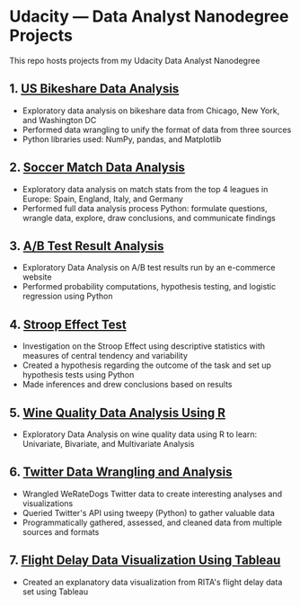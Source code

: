 # Udacity — Data Analyst Nanodegree Projects

This repo hosts projects from my Udacity Data Analyst Nanodegree

## 1. [US Bikeshare Data Analysis](https://github.com/brianjshin/Bikeshare-Data-Analysis)
- Exploratory data analysis on bikeshare data from Chicago, New York, and Washington DC
- Performed data wrangling to unify the format of data from three sources
- Python libraries used: NumPy, pandas, and Matplotlib

## 2. [Soccer Match Data Analysis](https://github.com/brianjshin/Soccer-Match-Data-Analysis)
- Exploratory data analysis on match stats from the top 4 leagues in Europe: Spain, England, Italy, and Germany
- Performed full data analysis process Python: formulate questions, wrangle data, explore, draw conclusions, and communicate findings

## 3. [A/B Test Result Analysis](https://github.com/brianjshin/AB-Test-Result-Analysis)
- Exploratory Data Analysis on A/B test results run by an e-commerce website
- Performed probability computations, hypothesis testing, and logistic regression using Python

## 4. [Stroop Effect Test](https://github.com/brianjshin/Stroop-Effect-Test)
- Investigation on the Stroop Effect using descriptive statistics with measures of central tendency and variability 
- Created a hypothesis regarding the outcome of the task and set up hypothesis tests using Python
- Made inferences and drew conclusions based on results

## 5. [Wine Quality Data Analysis Using R](https://github.com/brianjshin/Wine-Quality-Data-Analysis)
- Exploratory Data Analysis on wine quality data using R to learn: Univariate, Bivariate, and Multivariate Analysis

## 6. [Twitter Data Wrangling and Analysis](https://github.com/brianjshin/Twitter-Data-Wrangling-and-Analysis)
- Wrangled WeRateDogs Twitter data to create interesting analyses and visualizations
- Queried Twitter's API using tweepy (Python) to gather valuable data
- Programmatically gathered, assessed, and cleaned data from multiple sources and formats

## 7. [Flight Delay Data Visualization Using Tableau](https://github.com/brianjshin/Flight-Data-Tableau-Visualization)
- Created an explanatory data visualization from RITA's flight delay data set using Tableau
